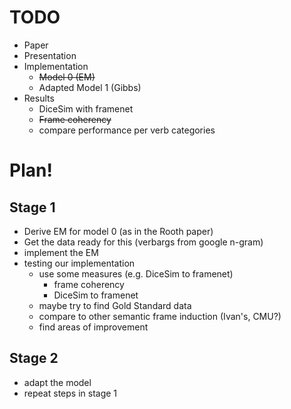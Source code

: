 # TODO

* Paper
* Presentation
* Implementation
    * ~~Model 0 (EM)~~
    * Adapted Model 1 (Gibbs)
* Results
    * DiceSim with framenet
    * ~~Frame coherency~~
    * compare performance per verb categories
    
# Plan!

## Stage 1

- Derive EM for model 0 (as in the Rooth paper)
- Get the data ready for this (verbargs from google n-gram)
- implement the EM
- testing our implementation
    - use some measures (e.g. DiceSim to framenet)
        * frame coherency
        * DiceSim to framenet
    - maybe try to find Gold Standard data
    - compare to other semantic frame induction (Ivan's, CMU?)
    - find areas of improvement

## Stage 2 

- adapt the model
- repeat steps in stage 1
